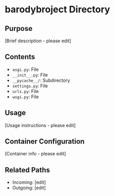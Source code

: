 
# barodybroject Directory

## Purpose
[Brief description - please edit]

## Contents
- `asgi.py`: File
- `__init__.py`: File
- `__pycache__/`: Subdirectory
- `settings.py`: File
- `urls.py`: File
- `wsgi.py`: File

## Usage
[Usage instructions - please edit]

## Container Configuration
[Container info - please edit]

## Related Paths
- Incoming: [edit]
- Outgoing: [edit]
